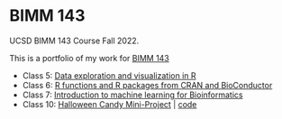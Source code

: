 # BIMM 143
UCSD BIMM 143 Course Fall 2022.

This is a portfolio of my work for [BIMM 143](https://bioboot.github.io/bimm143_F22/)

- Class 5: [Data exploration and visualization in R](https://github.com/jadanr/bimm143/blob/main/class05/class05.md)
- Class 6: [R functions and R packages from CRAN and BioConductor](https://github.com/jadanr/bimm143/blob/main/class06/class06.md)
- Class 7: [Introduction to machine learning for Bioinformatics]()
- Class 10: [Halloween Candy Mini-Project](https://github.com/jadanr/bimm143/blob/main/class10/class10.md) | [code](https://github.com/jadanr/bimm143/blob/main/class10/class10.qmd)
